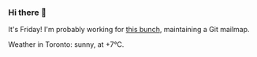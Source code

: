 ### Hi there :wave:

It's Friday! I'm probably working for [this bunch](https://github.com/kohofinancial), maintaining a Git mailmap.

Weather in Toronto: sunny, at +7°C.
